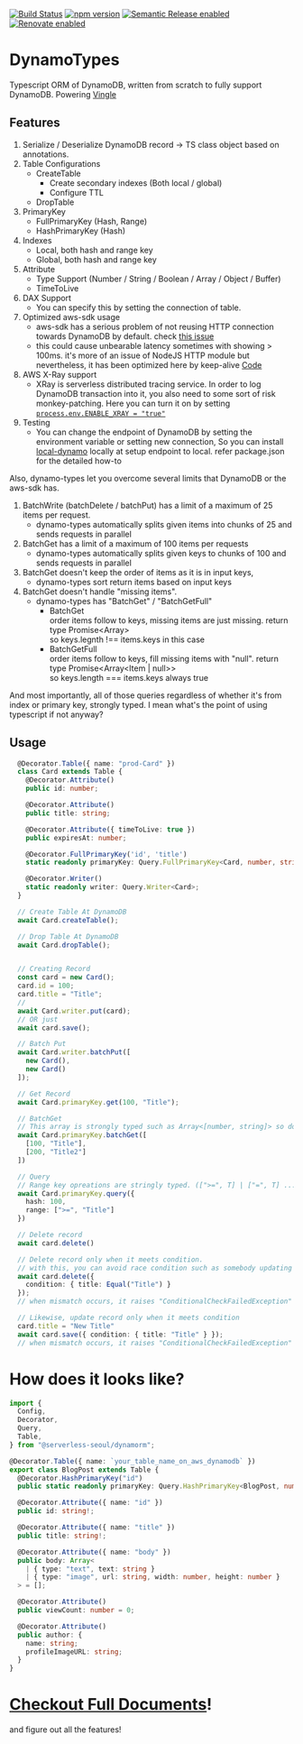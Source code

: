 [![Build Status](https://github.com/balmbees/dynamo-types/workflows/workflow/badge.svg)](https://github.com/balmbees/dynamo-types/actions)
[![npm version](https://badge.fury.io/js/dynamo-types.svg)](https://badge.fury.io/js/dynamo-types)
[![Semantic Release enabled](https://img.shields.io/badge/%20%20%F0%9F%93%A6%F0%9F%9A%80-semantic--release-e10079.svg)](https://github.com/semantic-release/semantic-release)
[![Renovate enabled](https://img.shields.io/badge/renovate-enabled-brightgreen.svg)](https://renovatebot.com/)


# DynamoTypes

Typescript ORM of DynamoDB, written from scratch to fully support DynamoDB. Powering [Vingle](https://www.vingle.net)

## Features
1. Serialize / Deserialize DynamoDB record -> TS class object based on annotations.
2. Table Configurations
   - CreateTable
     - Create secondary indexes (Both local / global)
     - Configure TTL
   - DropTable
3. PrimaryKey
   - FullPrimaryKey (Hash, Range)
   - HashPrimaryKey (Hash)
4. Indexes
   - Local, both hash and range key
   - Global, both hash and range key
5. Attribute
   - Type Support (Number / String / Boolean / Array / Object / Buffer)
   - TimeToLive
6. DAX Support
   - You can specify this by setting the connection of table. 
7. Optimized aws-sdk usage
   - aws-sdk has a serious problem of not reusing HTTP connection towards DynamoDB by default. check [this issue](https://github.com/aws/aws-sdk-js/issues/900)
   - this could cause unbearable latency sometimes with showing > 100ms. it's more of an issue of NodeJS HTTP module but nevertheless, it has been optimized here by keep-alive [Code](https://github.com/balmbees/dynamo-types/blob/master/src/connections/dynamodb_connection.ts#L37)
8. AWS X-Ray support
   - XRay is serverless distributed tracing service. In order to log DynamoDB transaction into it, you also need to some sort of risk monkey-patching. Here you can turn it on by setting [`process.env.ENABLE_XRAY = "true"`](https://github.com/balmbees/dynamo-types/blob/e0391c1c171638d06f9262446d8cbcb14a573cc8/src/config.ts#L9)
9. Testing
   - You can change the endpoint of DynamoDB by setting the environment variable or setting new connection, So you can install [local-dynamo](https://www.npmjs.com/package/local-dynamo) locally at setup endpoint to local. refer package.json for the detailed how-to

Also, dynamo-types let you overcome several limits that DynamoDB or the aws-sdk has.

1. BatchWrite (batchDelete / batchPut) has a limit of a maximum of 25 items per request.
   - dynamo-types automatically splits given items into chunks of 25 and sends requests in parallel
2. BatchGet has a limit of a maximum of 100 items per requests
   - dynamo-types automatically splits given keys to chunks of 100 and sends requests in parallel
3. BatchGet doesn't keep the order of items as it is in input keys,
   - dynamo-types sort return items based on input keys
4. BatchGet doesn't handle "missing items".
   - dynamo-types has "BatchGet" / "BatchGetFull" 
     - BatchGet  
        order items follow to keys, missing items are just missing. return type Promise<Array<Item>>  
        so keys.legnth !== items.keys in this case  
     - BatchGetFull   
        order items follow to keys, fill missing items with "null". return type Promise<Array<Item | null>>  
        so keys.length === items.keys always true  

And most importantly, all of those queries regardless of whether it's from index or primary key, strongly typed. I mean what's the point of using typescript if not anyway?

## Usage
```typescript
  @Decorator.Table({ name: "prod-Card" })
  class Card extends Table {
    @Decorator.Attribute()
    public id: number;

    @Decorator.Attribute()
    public title: string;

    @Decorator.Attribute({ timeToLive: true })
    public expiresAt: number;

    @Decorator.FullPrimaryKey('id', 'title')
    static readonly primaryKey: Query.FullPrimaryKey<Card, number, string>;

    @Decorator.Writer()
    static readonly writer: Query.Writer<Card>;
  }

  // Create Table At DynamoDB
  await Card.createTable();

  // Drop Table At DynamoDB
  await Card.dropTable();


  // Creating Record
  const card = new Card();
  card.id = 100;
  card.title = "Title";
  //
  await Card.writer.put(card);
  // OR just
  await card.save();

  // Batch Put
  await Card.writer.batchPut([
    new Card(),
    new Card()
  ]);

  // Get Record
  await Card.primaryKey.get(100, "Title");

  // BatchGet
  // This array is strongly typed such as Array<[number, string]> so don't worry.
  await Card.primaryKey.batchGet([
    [100, "Title"],
    [200, "Title2"]
  ])

  // Query
  // Range key opreations are stringly typed. ([">=", T] | ["=", T] ...)
  await Card.primaryKey.query({
    hash: 100,
    range: [">=", "Title"]
  })

  // Delete record
  await card.delete()

  // Delete record only when it meets condition.
  // with this, you can avoid race condition such as somebody updating the record while you're trying to delete it
  await card.delete({
    condition: { title: Equal("Title") }
  });
  // when mismatch occurs, it raises "ConditionalCheckFailedException" error.

  // Likewise, update record only when it meets condition
  card.title = "New Title"
  await card.save({ condition: { title: "Title" } });
  // when mismatch occurs, it raises "ConditionalCheckFailedException" error.
```

# How does it looks like?
```typescript
import {
  Config,
  Decorator,
  Query,
  Table,
} from "@serverless-seoul/dynamorm";

@Decorator.Table({ name: `your_table_name_on_aws_dynamodb` })
export class BlogPost extends Table {
  @Decorator.HashPrimaryKey("id")
  public static readonly primaryKey: Query.HashPrimaryKey<BlogPost, number>; 

  @Decorator.Attribute({ name: "id" })
  public id: string!;

  @Decorator.Attribute({ name: "title" })
  public title: string!;

  @Decorator.Attribute({ name: "body" })
  public body: Array<
    | { type: "text", text: string }
    | { type: "image", url: string, width: number, height: number }
  > = [];

  @Decorator.Attribute()
  public viewCount: number = 0;

  @Decorator.Attribute()
  public author: {
    name: string;
    profileImageURL: string;
  }
}
```


# **[Checkout Full Documents](https://serverless-seoul.github.io/dynamorm/docs/introduction)!**
and figure out all the features!
